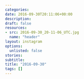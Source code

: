 ```yaml
---
categories:
date: 2016-09-30T20:11:06+00:00
description:
draft: false
resources:
- src: 2016-09-30_20-11-06_UTC.jpg
  name: "header"
layout: instagram
options:
  unlisted: false
stories:
subtitle:
title: "2016-09-30"
tags: []
---
```


 
